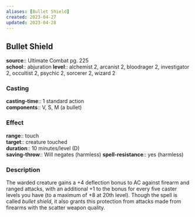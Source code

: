 ```yaml
---
aliases: [Bullet Shield]
created: 2023-04-27
updated: 2023-04-28
---
```


## Bullet Shield

**source**:: Ultimate Combat pg. 225  
**school**:: abjuration
**level**:: alchemist 2, arcanist 2, bloodrager 2, investigator 2, occultist 2, psychic 2, sorcerer 2, wizard 2

### Casting

**casting-time**:: 1 standard action  
**components**:: V, S, M (a bullet)

### Effect

**range**:: touch  
**target**:: creature touched  
**duration**:: 10 minutes/level (D)  
**saving-throw**:: Will negates (harmless)
**spell-resistance**:: yes (harmless)

### Description

The warded creature gains a +4 deflection bonus to AC against firearm and ranged attacks, with an additional +1 to the bonus for every five caster levels you have (to a maximum of +8 at 20th level). Though the spell is called *bullet shield*, it also grants this protection from attacks made from firearms with the scatter weapon quality.
